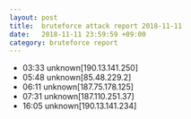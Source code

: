 ```yaml
---
layout: post
title:  bruteforce attack report 2018-11-11
date:   2018-11-11 23:59:59 +09:00
category: bruteforce report
---
```


* 03:33 unknown[190.13.141.250]
* 05:48 unknown[85.48.229.2]
* 06:11 unknown[187.75.178.125]
* 07:31 unknown[187.110.251.37]
* 16:05 unknown[190.13.141.234]
